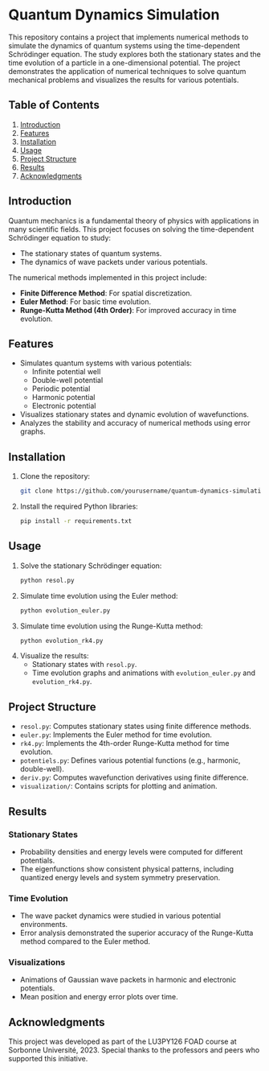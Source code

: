 # Quantum Dynamics Simulation

This repository contains a project that implements numerical methods to simulate the dynamics of quantum systems using the time-dependent Schrödinger equation. The study explores both the stationary states and the time evolution of a particle in a one-dimensional potential. The project demonstrates the application of numerical techniques to solve quantum mechanical problems and visualizes the results for various potentials.

## Table of Contents
1. [Introduction](#introduction)
2. [Features](#features)
3. [Installation](#installation)
4. [Usage](#usage)
5. [Project Structure](#project-structure)
6. [Results](#results)
7. [Acknowledgments](#acknowledgments)

## Introduction
Quantum mechanics is a fundamental theory of physics with applications in many scientific fields. This project focuses on solving the time-dependent Schrödinger equation to study:
- The stationary states of quantum systems.
- The dynamics of wave packets under various potentials.

The numerical methods implemented in this project include:
- **Finite Difference Method**: For spatial discretization.
- **Euler Method**: For basic time evolution.
- **Runge-Kutta Method (4th Order)**: For improved accuracy in time evolution.

## Features
- Simulates quantum systems with various potentials:
  - Infinite potential well
  - Double-well potential
  - Periodic potential
  - Harmonic potential
  - Electronic potential
- Visualizes stationary states and dynamic evolution of wavefunctions.
- Analyzes the stability and accuracy of numerical methods using error graphs.

## Installation
1. Clone the repository:
   ```bash
   git clone https://github.com/yourusername/quantum-dynamics-simulation.git
   ```
2. Install the required Python libraries:
   ```bash
   pip install -r requirements.txt
   ```

## Usage
1. Solve the stationary Schrödinger equation:
   ```bash
   python resol.py
   ```
2. Simulate time evolution using the Euler method:
   ```bash
   python evolution_euler.py
   ```
3. Simulate time evolution using the Runge-Kutta method:
   ```bash
   python evolution_rk4.py
   ```
4. Visualize the results:
   - Stationary states with `resol.py`.
   - Time evolution graphs and animations with `evolution_euler.py` and `evolution_rk4.py`.

## Project Structure
- `resol.py`: Computes stationary states using finite difference methods.
- `euler.py`: Implements the Euler method for time evolution.
- `rk4.py`: Implements the 4th-order Runge-Kutta method for time evolution.
- `potentiels.py`: Defines various potential functions (e.g., harmonic, double-well).
- `deriv.py`: Computes wavefunction derivatives using finite difference.
- `visualization/`: Contains scripts for plotting and animation.

## Results
### Stationary States
- Probability densities and energy levels were computed for different potentials.
- The eigenfunctions show consistent physical patterns, including quantized energy levels and system symmetry preservation.

### Time Evolution
- The wave packet dynamics were studied in various potential environments.
- Error analysis demonstrated the superior accuracy of the Runge-Kutta method compared to the Euler method.

### Visualizations
- Animations of Gaussian wave packets in harmonic and electronic potentials.
- Mean position and energy error plots over time.

## Acknowledgments
This project was developed as part of the LU3PY126 FOAD course at Sorbonne Université, 2023. Special thanks to the professors and peers who supported this initiative.
